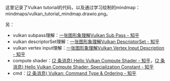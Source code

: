 这里记录了Vulkan tutorial的代码，以及通过学习绘制的mindmap：mindmaps/vulkan_tutorial_mindmap.drawio.png。

另：

* vulkan subpass理解：[一张图形象理解Vulkan Sub Pass - 知乎](https://zhuanlan.zhihu.com/p/461097833)
* vulkan descriptorSet理解：[一张图形象理解Vulkan DescriptorSet - 知乎](https://zhuanlan.zhihu.com/p/450434645)
* vulkan vertex input理解：[一张图形象理解Vulkan Vertex Input Description - 知乎](https://zhuanlan.zhihu.com/p/450157594)
* compute shader：[(2 条消息) Hello Vulkan Compute Shader - 知乎](https://zhuanlan.zhihu.com/p/460093914)，[(2 条消息) Hello Vulkan Compute Shader: Specialization Constant - 知乎](https://zhuanlan.zhihu.com/p/468404001)
* cmd：[(2 条消息) Vulkan: Command Type & Ordering - 知乎](https://zhuanlan.zhihu.com/p/470261316)



